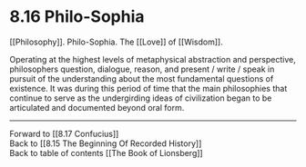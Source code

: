 # 8.16 Philo-Sophia

[[Philosophy]]. Philo-Sophia. The [[Love]] of [[Wisdom]]. 

Operating at the highest levels of metaphysical abstraction and perspective, philosophers question, dialogue, reason, and present / write / speak in pursuit of the understanding about the most fundamental questions of existence. It was during this period of time that the main philosophies that continue to serve as the undergirding ideas of civilization began to be articulated and documented beyond oral form.

___

Forward to [[8.17 Confucius]]                      
Back to [[8.15 The Beginning Of Recorded History]]                 
Back to table of contents [[The Book of Lionsberg]]  
